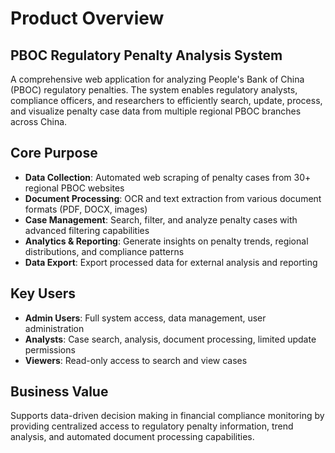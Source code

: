# Product Overview

## PBOC Regulatory Penalty Analysis System

A comprehensive web application for analyzing People's Bank of China (PBOC) regulatory penalties. The system enables regulatory analysts, compliance officers, and researchers to efficiently search, update, process, and visualize penalty case data from multiple regional PBOC branches across China.

## Core Purpose
- **Data Collection**: Automated web scraping of penalty cases from 30+ regional PBOC websites
- **Document Processing**: OCR and text extraction from various document formats (PDF, DOCX, images)
- **Case Management**: Search, filter, and analyze penalty cases with advanced filtering capabilities
- **Analytics & Reporting**: Generate insights on penalty trends, regional distributions, and compliance patterns
- **Data Export**: Export processed data for external analysis and reporting

## Key Users
- **Admin Users**: Full system access, data management, user administration
- **Analysts**: Case search, analysis, document processing, limited update permissions  
- **Viewers**: Read-only access to search and view cases

## Business Value
Supports data-driven decision making in financial compliance monitoring by providing centralized access to regulatory penalty information, trend analysis, and automated document processing capabilities.